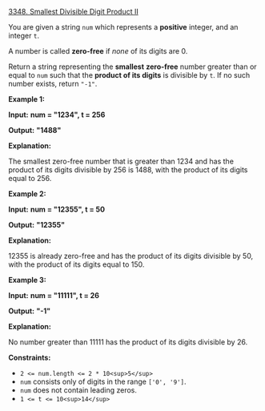 [3348. Smallest Divisible Digit Product II](https://leetcode.com/problems/smallest-divisible-digit-product-ii/)

You are given a string `num` which represents a **positive** integer, and an integer `t`.

A number is called **zero-free** if *none* of its digits are 0.

Return a string representing the **smallest** **zero-free** number greater than or equal to `num` such that the **product of its digits** is divisible by `t`. If no such number exists, return `"-1"`.

**Example 1:**

**Input:** **num = "1234", t = 256**

**Output:** **"1488"**

**Explanation:**

The smallest zero-free number that is greater than 1234 and has the product of its digits divisible by 256 is 1488, with the product of its digits equal to 256.

**Example 2:**

**Input:** **num = "12355", t = 50**

**Output:** **"12355"**

**Explanation:**

12355 is already zero-free and has the product of its digits divisible by 50, with the product of its digits equal to 150.

**Example 3:**

**Input:** **num = "11111", t = 26**

**Output:** **"-1"**

**Explanation:**

No number greater than 11111 has the product of its digits divisible by 26.

**Constraints:**

* `2 <= num.length <= 2 * 10<sup>5</sup>`
* `num` consists only of digits in the range `['0', '9']`.
* `num` does not contain leading zeros.
* `1 <= t <= 10<sup>14</sup>`
